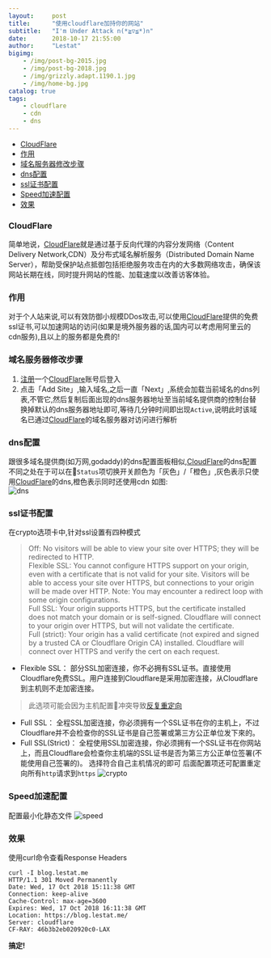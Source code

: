 ```yaml
---
layout:     post
title:      "使用cloudflare加持你的网站"
subtitle:   "I'm Under Attack n(*≧▽≦*)n"
date:       2018-10-17 21:55:00
author:     "Lestat"
bigimg:
    - /img/post-bg-2015.jpg
    - /img/post-bg-2018.jpg
    - /img/grizzly.adapt.1190.1.jpg
    - /img/home-bg.jpg
catalog: true
tags:
    - cloudflare
    - cdn
    - dns
---
```


- [CloudFlare](#cloudflare)
- [作用](#%E4%BD%9C%E7%94%A8)
- [域名服务器修改步骤](#%E5%9F%9F%E5%90%8D%E6%9C%8D%E5%8A%A1%E5%99%A8%E4%BF%AE%E6%94%B9%E6%AD%A5%E9%AA%A4)
- [dns配置](#dns%E9%85%8D%E7%BD%AE)
- [ssl证书配置](#ssl%E8%AF%81%E4%B9%A6%E9%85%8D%E7%BD%AE)
- [Speed加速配置](#speed%E5%8A%A0%E9%80%9F%E9%85%8D%E7%BD%AE)
- [效果](#%E6%95%88%E6%9E%9C)

### CloudFlare
简单地说，[CloudFlare](https://zh.wikipedia.org/wiki/CloudFlare)就是通过基于反向代理的内容分发网络（Content Delivery Network,CDN）及分布式域名解析服务（Distributed Domain Name Server），帮助受保护站点抵御包括拒绝服务攻击在内的大多数网络攻击，确保该网站长期在线，同时提升网站的性能、加载速度以改善访客体验。  

### 作用
对于个人站来说,可以有效防御小规模DDos攻击,可以使用[CloudFlare](https://zh.wikipedia.org/wiki/CloudFlare)提供的免费ssl证书,可以加速网站的访问(如果是境外服务器的话,国内可以考虑用阿里云的cdn服务),且以上的服务都是免费的!

### 域名服务器修改步骤
1. [注册](https://dash.cloudflare.com/sign-up)一个[CloudFlare](https://zh.wikipedia.org/wiki/CloudFlare)账号后登入
2. 点击「Add Site」,输入域名,之后一直「Next」,系统会加载当前域名的dns列表,不管它,然后复制后面出现的dns服务器地址至当前域名提供商的控制台替换掉默认的dns服务器地址即可,等待几分钟时间即出现`Active`,说明此时该域名已通过[CloudFlare](https://zh.wikipedia.org/wiki/CloudFlare)的域名服务器对访问进行解析

### dns配置
跟很多域名提供商(如万网,godaddy)的dns配置面板相似,[CloudFlare](https://zh.wikipedia.org/wiki/CloudFlare)的dns配置不同之处在于可以在`Status`项切换开关颜色为「灰色」/「橙色」,灰色表示只使用[CloudFlare](https://zh.wikipedia.org/wiki/CloudFlare)的dns,橙色表示同时还使用cdn
如图:  
![dns](https://ws1.sinaimg.cn/large/005NqLEEgy1fwblpq2zc3j31pe17y0xw.jpg)

### ssl证书配置
在crypto选项卡中,针对ssl设置有四种模式
> Off: No visitors will be able to view your site over HTTPS; they will be redirected to HTTP.  
> Flexible SSL: You cannot configure HTTPS support on your origin, even with a certificate that is not valid for your site. Visitors will be able to access your site over HTTPS, but connections to your origin will be made over HTTP. Note: You may encounter a redirect loop with some origin configurations.  
> Full SSL: Your origin supports HTTPS, but the certificate installed does not match your domain or is self-signed. Cloudflare will connect to your origin over HTTPS, but will not validate the certificate.  
> Full (strict): Your origin has a valid certificate (not expired and signed by a trusted CA or Cloudflare Origin CA) installed. Cloudflare will connect over HTTPS and verify the cert on each request.  

* Flexible SSL：
部分SSL加密连接，你不必拥有SSL证书。直接使用Cloudflare免费SSL。用户连接到Cloudflare是采用加密连接，从Cloudflare到主机则不走加密连接。
> 此选项可能会因为主机配置冲突导致[反复重定向](https://support.cloudflare.com/hc/en-us/articles/115000219871)  

* Full SSL：
全程SSL加密连接，你必须拥有一个SSL证书在你的主机上，不过Cloudflare并不会检查你的SSL证书是自己签署或第三方公正单位发下來的。
* Full SSL(Strict)：
全程使用SSL加密连接，你必须拥有一个SSL证书在你网站上，而且Cloudflare会检查你主机端的SSL证书是否为第三方公正单位签署(不能使用自己签署的)。
选择符合自己主机情况的即可
后面配置项还可配置重定向所有`http`请求到`https`
![crypto](https://ws1.sinaimg.cn/large/005NqLEEgy1fwblprndivj31qe16ytg2.jpg)


### Speed加速配置
配置最小化静态文件
![speed](https://ws1.sinaimg.cn/large/005NqLEEgy1fwblpq2mdbj31qq166n2p.jpg)

### 效果
使用curl命令查看Response Headers
```
curl -I blog.lestat.me
HTTP/1.1 301 Moved Permanently
Date: Wed, 17 Oct 2018 15:11:38 GMT
Connection: keep-alive
Cache-Control: max-age=3600
Expires: Wed, 17 Oct 2018 16:11:38 GMT
Location: https://blog.lestat.me/
Server: cloudflare
CF-RAY: 46b3b2eb020920c0-LAX
```

**搞定!**